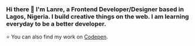 ### Hi there 👋 I'm Lanre, a Frontend Developer/Designer based in Lagos, Nigeria.  I build creative things on the web. I am learning everyday to be a better developer.
 

⭐️ You can also find my work on [Codepen](https://codepen.io/lanrewaju).










<!--
**lanre-waju/lanre-waju** is a ✨ _special_ ✨ repository because its `README.md` (this file) appears on your GitHub profile.

Here are some ideas to get you started:




- 🔭 I’m currently working on ...
- 🌱 I’m currently learning ...
- 👯 I’m looking to collaborate on ...
- 🤔 I’m looking for help with ...
- 💬 Ask me about ...
- 📫 How to reach me: ...
- 😄 Pronouns: ...
- ⚡ Fun fact: ...
-->
